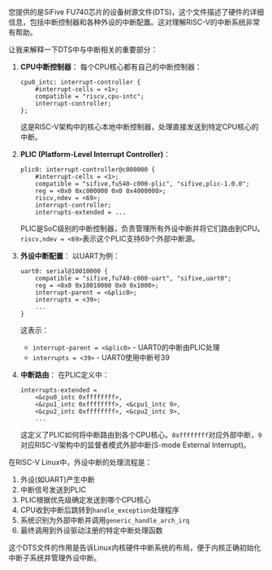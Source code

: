 您提供的是SiFive FU740芯片的设备树源文件(DTS)，这个文件描述了硬件的详细信息，包括中断控制器和各种外设的中断配置。这对理解RISC-V的中断系统非常有帮助。

让我来解释一下DTS中与中断相关的重要部分：

1. **CPU中断控制器**：
   每个CPU核心都有自己的中断控制器：
   ```
   cpu0_intc: interrupt-controller {
       #interrupt-cells = <1>;
       compatible = "riscv,cpu-intc";
       interrupt-controller;
   };
   ```
   这是RISC-V架构中的核心本地中断控制器，处理直接发送到特定CPU核心的中断。

2. **PLIC (Platform-Level Interrupt Controller)**：
   ```
   plic0: interrupt-controller@c000000 {
       #interrupt-cells = <1>;
       compatible = "sifive,fu540-c000-plic", "sifive,plic-1.0.0";
       reg = <0x0 0xc000000 0x0 0x4000000>;
       riscv,ndev = <69>;
       interrupt-controller;
       interrupts-extended = ...
   ```
   PLIC是SoC级别的中断控制器，负责管理所有外设中断并将它们路由到CPU。`riscv,ndev = <69>`表示这个PLIC支持69个外部中断源。

3. **外设中断配置**：
   以UART为例：
   ```
   uart0: serial@10010000 {
       compatible = "sifive,fu740-c000-uart", "sifive,uart0";
       reg = <0x0 0x10010000 0x0 0x1000>;
       interrupt-parent = <&plic0>;
       interrupts = <39>;
       ...
   }
   ```
   这表示：
   - `interrupt-parent = <&plic0>` - UART0的中断由PLIC处理
   - `interrupts = <39>` - UART0使用中断号39

4. **中断路由**：
   在PLIC定义中：
   ```
   interrupts-extended =
       <&cpu0_intc 0xffffffff>,
       <&cpu1_intc 0xffffffff>, <&cpu1_intc 9>,
       <&cpu2_intc 0xffffffff>, <&cpu2_intc 9>,
       ...
   ```
   这定义了PLIC如何将中断路由到各个CPU核心。`0xffffffff`对应外部中断，`9`对应RISC-V架构中的监督者模式外部中断(S-mode External Interrupt)。

在RISC-V Linux中，外设中断的处理流程是：

1. 外设(如UART)产生中断
2. 中断信号发送到PLIC
3. PLIC根据优先级确定发送到哪个CPU核心
4. CPU收到中断后跳转到`handle_exception`处理程序
5. 系统识别为外部中断并调用`generic_handle_arch_irq`
6. 最终调用到外设驱动注册的特定中断处理函数

这个DTS文件的作用是告诉Linux内核硬件中断系统的布局，便于内核正确初始化中断子系统并管理外设中断。